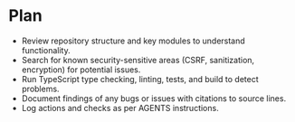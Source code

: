 # Plan

- Review repository structure and key modules to understand functionality.
- Search for known security-sensitive areas (CSRF, sanitization, encryption) for potential issues.
- Run TypeScript type checking, linting, tests, and build to detect problems.
- Document findings of any bugs or issues with citations to source lines.
- Log actions and checks as per AGENTS instructions.

